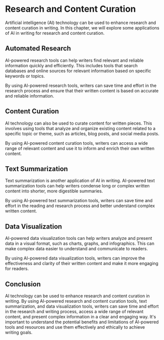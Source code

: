 Research and Content Curation
=======================================================================

Artificial intelligence (AI) technology can be used to enhance research and content curation in writing. In this chapter, we will explore some applications of AI in writing for research and content curation.

Automated Research
------------------

AI-powered research tools can help writers find relevant and reliable information quickly and efficiently. This includes tools that search databases and online sources for relevant information based on specific keywords or topics.

By using AI-powered research tools, writers can save time and effort in the research process and ensure that their written content is based on accurate and reliable information.

Content Curation
----------------

AI technology can also be used to curate content for written pieces. This involves using tools that analyze and organize existing content related to a specific topic or theme, such as articles, blog posts, and social media posts.

By using AI-powered content curation tools, writers can access a wide range of relevant content and use it to inform and enrich their own written content.

Text Summarization
------------------

Text summarization is another application of AI in writing. AI-powered text summarization tools can help writers condense long or complex written content into shorter, more digestible summaries.

By using AI-powered text summarization tools, writers can save time and effort in the reading and research process and better understand complex written content.

Data Visualization
------------------

AI-powered data visualization tools can help writers analyze and present data in a visual format, such as charts, graphs, and infographics. This can make complex data easier to understand and communicate to readers.

By using AI-powered data visualization tools, writers can improve the effectiveness and clarity of their written content and make it more engaging for readers.

Conclusion
----------

AI technology can be used to enhance research and content curation in writing. By using AI-powered research and content curation tools, text summarization, and data visualization tools, writers can save time and effort in the research and writing process, access a wide range of relevant content, and present complex information in a clear and engaging way. It's important to understand the potential benefits and limitations of AI-powered tools and resources and use them effectively and ethically to achieve writing goals.
